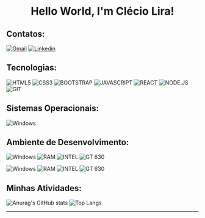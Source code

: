 # <center>Hello World, I'm Clécio Lira!

## Contatos:
[![Gmail](https://img.shields.io/badge/-Gmail-D24239?style=for-the-badge&labelColor=D24239&logo=gmail&logoColor=white)](mailto:cclecioc.com@gmail.com?subject=[GitHub]%20Acabei%20de%20ver%20o%20seu%20GitHub)
[![Linkedin](https://img.shields.io/badge/-Linkedin-0A63BC?style=for-the-badge&logo=Linkedin&logoColor=white)](https://www.linkedin.com/in/cleciolira/)
  
## Tecnologias:
![HTML5](https://img.shields.io/badge/HTML5-DD4B25?style=for-the-badge&logo=html5&logoColor=white)
![CSS3](https://img.shields.io/badge/CSS3-2C97CC?style=for-the-badge&logo=css3&logoColor=white)
![BOOTSTRAP](https://img.shields.io/badge/Bootstrap-7149A3?style=for-the-badge&logo=bootstrap&logoColor=white)
![JAVASCRIPT](https://img.shields.io/badge/JavaScript-EFD81D?style=for-the-badge&logo=javascript&logoColor=black)
![REACT](https://img.shields.io/badge/React-2C97CC?style=for-the-badge&logo=react&logoColor=white)
![NODE.JS](https://img.shields.io/badge/NODE.JS-3C873A?style=for-the-badge&logo=node.js&logoColor=white)
![GIT](https://img.shields.io/badge/Git-E94E31?style=for-the-badge&logo=git&logoColor=white)

## Sistemas Operacionais:
![Windows](https://img.shields.io/badge/Windows-006DC0?style=for-the-badge&logo=windows&logoColor=white)

## Ambiente de Desenvolvimento:
![Windows](https://img.shields.io/badge/Windows-006DC0?style=for-the-badge&logo=windows&logoColor=white)
![RAM](https://img.shields.io/badge/RAM-8GB-%230071C5.svg?&style=for-the-badge&logoColor=white)
![INTEL](https://img.shields.io/badge/INTEL-I5_3570-0078D6?style=for-the-badge&logo=intel&logoColor=white)
![GT 630](https://img.shields.io/badge/NVIDIA-GT_630-72B300?style=for-the-badge&logo=nvidia&logoColor=white)

![Windows](https://img.shields.io/badge/Windows-006DC0?style=for-the-badge&logo=windows&logoColor=white)
![RAM](https://img.shields.io/badge/RAM-4GB-%230071C5.svg?&style=for-the-badge&logoColor=white)
![INTEL](https://img.shields.io/badge/INTEL-I3_1115-0078D6?style=for-the-badge&logo=intel&logoColor=white)
![GT 630](https://img.shields.io/badge/INTEL-UHD_Graphics-0078D6?style=for-the-badge&logo=intel&logoColor=white)

## Minhas Atividades:
![Anurag's GitHub stats](https://github-readme-stats.vercel.app/api?username=ClecioLira&theme=github_dark&show_icons=true)
![Top Langs](https://github-readme-stats.vercel.app/api/top-langs/?username=ClecioLira&theme=github_dark&layout=compact)
***
